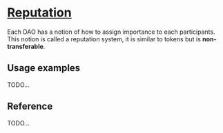 # [Reputation](https://github.com/daostack/daostack/blob/master/contracts/controller/Reputation.sol#13)

Each DAO has a notion of how to assign importance to each participants. 
This notion is called a reputation system, it is similar to tokens but is **non-transferable**.

## Usage examples

TODO...

## Reference

TODO...